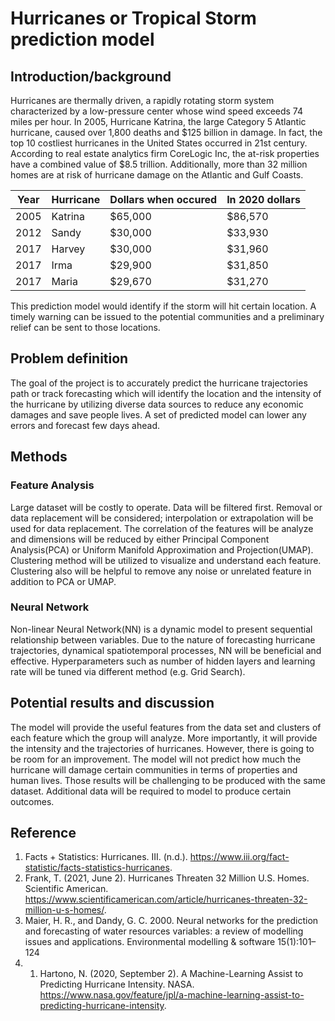 # Hurricanes or Tropical Storm prediction model

## Introduction/background
Hurricanes are thermally driven, a rapidly rotating storm system characterized by a low-pressure center whose wind speed exceeds 74 miles per hour. In 2005, Hurricane Katrina, the large Category 5 Atlantic hurricane, caused over 1,800 deaths and $125 billion in damage. In fact, the top 10 costliest hurricanes in the United States occurred in 21st century. According to real estate analytics firm CoreLogic Inc, the at-risk properties have a combined value of $8.5 trillion. Additionally, more than 32 million homes are at risk of hurricane damage on the Atlantic and Gulf Coasts.

|Year|Hurricane|Dollars when occured|In 2020 dollars|
|----|---------|--------------------|---------------|
|2005| Katrina |       $65,000      |    $86,570    |
|2012| Sandy   |       $30,000      |    $33,930    |
|2017| Harvey  |       $30,000      |    $31,960    |
|2017| Irma    |       $29,900      |    $31,850    |
|2017| Maria   |       $29,670      |    $31,270    |

This prediction model would identify if the storm will hit certain location. A timely warning can be issued to the potential communities and a preliminary relief can be sent to those locations.

## Problem definition
The goal of the project is to accurately predict the hurricane trajectories path or track forecasting which will identify the location and the intensity of the hurricane by utilizing diverse data sources to reduce any economic damages and save people lives. A set of predicted model can lower any errors and forecast few days ahead.

## Methods
### Feature Analysis
Large dataset will be costly to operate. Data will be filtered first. Removal or data replacement will be considered; interpolation or extrapolation will be used for data replacement. The correlation of the features will be analyze and dimensions will be reduced by either Principal Component Analysis(PCA) or Uniform Manifold Approximation and Projection(UMAP). Clustering method will be utilized to visualize and understand each feature. Clustering also will be helpful to remove any noise or unrelated feature in addition to PCA or UMAP.

### Neural Network
Non-linear Neural Network(NN) is a dynamic model to present sequential relationship between variables. Due to the nature of forecasting hurricane trajectories, dynamical spatiotemporal processes, NN will be beneficial and effective. Hyperparameters such as number of hidden layers and learning rate will be tuned via different method (e.g. Grid Search).

## Potential results and discussion
The model will provide the useful features from the data set and clusters of each feature which the group will analyze. More importantly, it will provide the intensity and the trajectories of hurricanes. However, there is going to be room for an improvement. The model will not predict how much the hurricane will damage certain communities in terms of properties and human lives. Those results will be challenging to be produced with the same dataset. Additional data will be required to model to produce certain outcomes.

## Reference
1. Facts + Statistics: Hurricanes. III. (n.d.). https://www.iii.org/fact-statistic/facts-statistics-hurricanes.
2. Frank, T. (2021, June 2). Hurricanes Threaten 32 Million U.S. Homes. Scientific American. https://www.scientificamerican.com/article/hurricanes-threaten-32-million-u-s-homes/.
3. Maier, H. R., and Dandy, G. C. 2000. Neural networks for the prediction and forecasting of water resources variables: a
review of modelling issues and applications. Environmental modelling & software 15(1):101–124
4. 1. Hartono, N. (2020, September 2). A Machine-Learning Assist to Predicting Hurricane Intensity. NASA. https://www.nasa.gov/feature/jpl/a-machine-learning-assist-to-predicting-hurricane-intensity.
